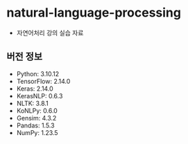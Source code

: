 # natural-language-processing
- 자연어처리 강의 실습 자료

## 버전 정보
- Python: 3.10.12
- TensorFlow: 2.14.0
- Keras: 2.14.0
- KerasNLP: 0.6.3
- NLTK: 3.8.1
- KoNLPy: 0.6.0
- Gensim: 4.3.2
- Pandas: 1.5.3
- NumPy: 1.23.5
